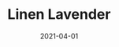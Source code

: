 ---
description: "Pattern%3A%20Linen%20%7C%20Color%3A%20Lavender%20%7C%20Width%3A%2054%22%20%7C%20Content%20100%25%20Polyester%20%7C%20NFPA%3A%20260%20/%20UFAC%20Class%201%20/%20CAL%20117%20%7C%20Abrasion%3A%2050%2C000%20Double%20rubs%20%7C%20Cleaning%20Codes%20Solvent%20or%20dry%20cleaning%20products%20%7C%20Use%3A%20Upholstery%20%7C%20"
tags: 
  - "Lark Fontaine"
  - "Linen"
  - "Textiles"
image_primary: "img/Linen-Lavender_large.png"
href: "https://www.larkfontaine.com/collections/textiles/products/lavender"
designer: "Lark Fontaine"
title: "Linen Lavender"
category: "Textiles"
subtitle: ""
manufacturer: "Lark Fontaine"
slug: "/manufacturers/lark-fontaine/textiles/lark-fontaine-linen-lavender"
date: "2021-04-01"
---